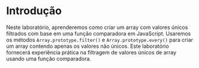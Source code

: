 # Introdução

Neste laboratório, aprenderemos como criar um array com valores únicos filtrados com base em uma função comparadora em JavaScript. Usaremos os métodos `Array.prototype.filter()` e `Array.prototype.every()` para criar um array contendo apenas os valores não únicos. Este laboratório fornecerá experiência prática na filtragem de valores únicos de array usando uma função comparadora.
